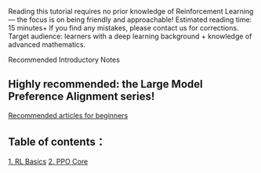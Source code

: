 Reading this tutorial requires no prior knowledge of Reinforcement Learning — the focus is on being friendly and approachable!
Estimated reading time: 15 minutes+
If you find any mistakes, please contact us for corrections.
Target audience: learners with a deep learning background + knowledge of advanced mathematics.

Recommended Introductory Notes

## Highly recommended: the Large Model Preference Alignment series!
[Recommended articles for beginners](articles.md)

## Table of contents：

[1. RL Basics](01_RLBasics.md)
[2. PPO Core](02_PPOTheory.md)
